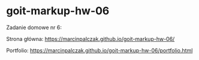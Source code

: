 # goit-markup-hw-06

Zadanie domowe nr 6:


Strona główna: https://marcinpalczak.github.io/goit-markup-hw-06/


Portfolio: https://marcinpalczak.github.io/goit-markup-hw-06/portfolio.html
